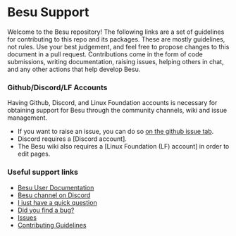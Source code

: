 # Besu Support

Welcome to the Besu repository! The following links are a set of guidelines for contributing to this repo and its packages. These are mostly guidelines, not rules. Use your best judgement, and feel free to propose changes to this document in a pull request. Contributions come in the form of code submissions, writing documentation, raising issues, helping others in chat, and any other actions that help develop Besu.

### Github/Discord/LF Accounts

Having Github, Discord, and Linux Foundation accounts is necessary for obtaining support for Besu through the community channels, wiki and issue management.  
* If you want to raise an issue, you can do so [on the github issue tab](https://github.com/hyperledger/besu/issues).   
* Discord requires a [Discord account].
* The Besu wiki also requires a [Linux Foundation (LF) account] in order to edit pages.

### Useful support links

* [Besu User Documentation]
* [Besu channel on Discord]
* [I just have a quick question](https://lf-hyperledger.atlassian.net/wiki/spaces/BESU/pages/22154239/I+just+have+a+quick+question)
* [Did you find a bug?](https://lf-hyperledger.atlassian.net/wiki/spaces/BESU/pages/22154255/Reporting+Bugs)
* [Issues](https://lf-hyperledger.atlassian.net/wiki/spaces/BESU/pages/22154243/Issues)
* [Contributing Guidelines]


[Besu User Documentation]: https://besu.hyperledger.org
[Besu channel on Discord]: https://discord.com/invite/hyperledger
[Contributing Guidelines]: CONTRIBUTING.md
